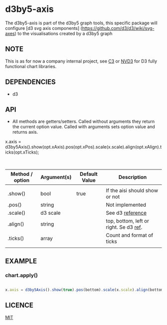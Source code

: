 # d3by5-axis
The d3by5-axis is part of the d3by5 graph tools, this specific package will configure [d3 svg axis components] (https://github.com/d3/d3/wiki/svg-axes) to the visualisations created by a d3by5 graph

## NOTE
This is as for now a company internal project, see [C3](https://github.com/c3js/c3) or [NVD3](https://github.com/novus/nvd3) for D3 fully functional chart libraries.


## DEPENDENCIES
* d3

## API
* All methods are getters/setters. Called without arguments they return the current option value. Called with arguments sets option value and returns axis.

x.axis = d3by5Axis().show(opt.xAxis).pos(opt.xPos).scale(x.scale).align(opt.xAlign).ticks(opt.xTicks);


  ​

| Method / option | Argument(s)          | Default Value  | Description                              |
| --------------- | -------------------- | -------------- | ---------------------------------------- |
|                 |                      |                |                                          |
| .show()         | bool                 | true           | If the aisi should show or not |
| .pos()          | string               |                | Not implemented |
| .scale()        | d3 scale             |                | See d3 [reference](https://github.com/d3/d3-3.x-api-reference/blob/master/SVG-Axes.md#scale) |
| .align()        | string               |                | top, bottom, left or right. Se d3 [ref](https://github.com/d3/d3-3.x-api-reference/blob/master/SVG-Axes.md#orient). |
| .ticks()        | array                |                | Count and format of ticks |
|                 |                      |                |                                          |


## EXAMPLE


### chart.apply()
```javascript

x.axis = d3by5Axis().show(true).pos(bottom).scale(x.scale).align(bottom).ticks([10]);


```


## LICENCE
[MIT](https://opensource.org/licenses/MIT)
